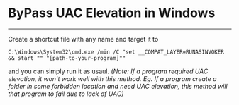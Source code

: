 # ByPass UAC Elevation in Windows
__________________
Create a shortcut file with any name and target it to
````
C:\Windows\System32\cmd.exe /min /C "set __COMPAT_LAYER=RUNASINVOKER && start "" "[path-to-your-program]""
````

and you can simply run it as usaul.
_(Note: If a program required UAC elevation, it won't work well with this method. Eg. If a program create a folder in some forbidden location and need UAC elevation, this method will that program to fail due to lack of UAC)_
